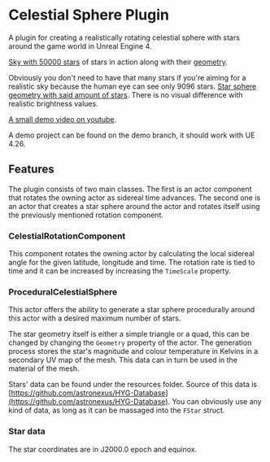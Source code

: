 # Celestial Sphere Plugin

A plugin for creating a realistically rotating celestial sphere with stars around the game world in Unreal Engine 4.

[Sky with 50000 stars](https://i.imgur.com/tHCJbjt.png) of stars in action along with their 
[geometry](https://i.imgur.com/Jyl6reP.png).

Obviously you don't need to have that many stars if you're aiming 
for a realistic sky because the human eye can see only 9096 stars. [Star sphere geometry with said amount of stars](https://i.imgur.com/bJ2KuHb.png).
There is no visual difference with realistic brightness values.

[A small demo video on youtube](https://www.youtube.com/watch?v=coOf1ppWQe8).

A demo project can be found on the demo branch, it should work with UE 4.26.

## Features

The plugin consists of two main classes. The first is an actor component that rotates the owning actor as sidereal time advances.
The second one is an actor that creates a star sphere around the actor and rotates itself using the previously mentioned rotation component.

### CelestialRotationComponent

This component rotates the owning actor by calculating the local sidereal angle for the given latitude, longitude and time.
The rotation rate is tied to time and it can be increased by increasing the `TimeScale` property.

### ProceduralCelestialSphere

This actor offers the ability to generate a star sphere procedurally around this actor with a desired maximum number of stars.

The star geometry itself is either a simple triangle or a quad, this can be changed by changing the `Geometry` property of the actor.
The generation process stores the star's magnitude and colour temperature in Kelvins in a secondary UV map of the mesh. This data
can in turn be used in the material of the mesh.

Stars' data can be found under the resources folder.
Source of this data is [https://github.com/astronexus/HYG-Database](https://github.com/astronexus/HYG-Database).
You can obviously use any kind of data, as long as it can be massaged into the `FStar` struct.

### Star data

The star coordinates are in J2000.0 epoch and equinox. 
